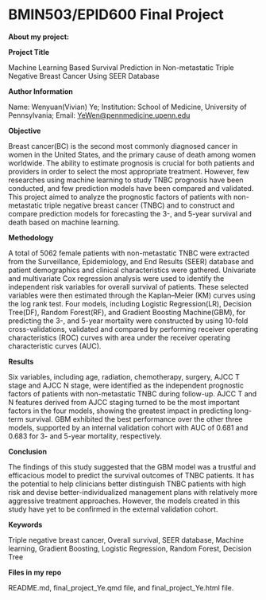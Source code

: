 # BMIN503/EPID600 Final Project
**About my project:**

**Project Title**

Machine Learning Based Survival Prediction in Non-metastatic Triple Negative Breast Cancer Using SEER Database

**Author Information**

Name: Wenyuan(Vivian) Ye; 
Institution: School of Medicine, University of Pennsylvania; 
Email: YeWen@pennmedicine.upenn.edu

**Objective**

Breast cancer(BC) is the second most commonly diagnosed cancer in women in the United States, and the primary cause of death among women worldwide. The ability to estimate prognosis is crucial for both patients and providers in order to select the most appropriate treatment. However, few researches using machine learning to study TNBC prognosis have been conducted, and few prediction models have been compared and validated. This project aimed to analyze the prognostic factors of patients with non-metastatic triple negative breast cancer (TNBC) and to construct and compare prediction models for forecasting the 3-, and 5-year survival and death based on machine learning.

**Methodology**

A total of 5062 female patients with non-metastatic TNBC were extracted from the Surveillance, Epidemiology, and End Results (SEER) database and patient demographics and clinical characteristics were gathered. Univariate and multivariate Cox regression analysis were used to identify the independent risk variables for overall survival of patients. These selected variables were then estimated through the Kaplan–Meier (KM) curves using the log rank test. Four models, including Logistic Regression(LR), Decision Tree(DF), Random Forest(RF), and Gradient Boosting Machine(GBM), for predicting the 3-, and 5-year mortality were constructed by using 10-fold cross-validations, validated and compared by performing receiver operating characteristics (ROC) curves with area under the receiver operating characteristic curves (AUC).

**Results**

Six variables, including age, radiation, chemotherapy, surgery, AJCC T stage and AJCC N stage, were identified as the independent prognostic factors of patients with non-metastatic TNBC during follow-up. AJCC T and N features derived from AJCC staging turned to be the most important factors in the four models, showing the greatest impact in predicting long-term survival. GBM exhibited the best performance over the other three models, supported by an internal validation cohort with AUC of 0.681 and 0.683 for 3- and 5-year mortality, respectively.

**Conclusion**

The findings of this study suggested that the GBM model was a trustful and efficacious model to predict the survival outcomes of TNBC patients. It has the potential to help clinicians better distinguish TNBC patients with high risk and devise better-individualized management plans with relatively more aggressive treatment approaches. However, the models created in this study have yet to be confirmed in the external validation cohort.

**Keywords**

Triple negative breast cancer, Overall survival, SEER database, Machine learning, Gradient Boosting, Logistic Regression, Random Forest, Decision Tree
 
**Files in my repo**

README.md, final_project_Ye.qmd file, and final_project_Ye.html file.

<!-- Links -->
[forking]: https://guides.github.com/activities/forking/

